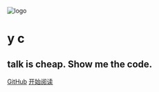 ![logo](_media/logo.png)

# y c

## talk is cheap. Show me the code.

    
<!-- [![stars](https://badgen.net/github/stars/fuzhengwei/fuzhengwei.github.io?icon=github&color=4ab8a1)](https://github.com/fuzhengwei/fuzhengwei.github.io) [![forks](https://badgen.net/github/forks/fuzhengwei/fuzhengwei.github.io?icon=github&color=4ab8a1)](https://github.com/fuzhengwei/fuzhengwei.github.io)  -->

[GitHub](<https://github.com/yclty/yclty.github.io>)
[开始阅读](md/idea-plugin/java.md)